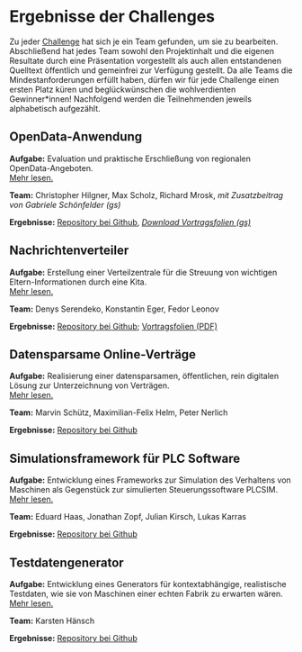 # Ergebnisse der Challenges

Zu jeder [Challenge](/challenges) hat sich je ein Team gefunden, um sie zu bearbeiten. Abschließend hat jedes Team sowohl den Projektinhalt und die eigenen Resultate durch eine Präsentation vorgestellt als auch allen entstandenen Quelltext öffentlich und gemeinfrei zur Verfügung gestellt. Da alle Teams die Mindestanforderungen erfüllt haben, dürfen wir für jede Challenge einen ersten Platz küren und beglückwünschen die wohlverdienten Gewinner*innen! Nachfolgend werden die Teilnehmenden jeweils alphabetisch aufgezählt.

## OpenData-Anwendung

**Aufgabe:** Evaluation und praktische Erschließung von regionalen OpenData-Angeboten.  
[Mehr lesen.](/challenge/doev1)

**Team:** Christopher Hilgner, Max Scholz, Richard Mrosk, *mit Zusatzbeitrag von Gabriele Schönfelder (gs)*

**Ergebnisse:** [Repository bei Github](https://github.com/EtheriousNight/Hackathon-2022), *[Download Vortragsfolien (gs)](/slides-open-data-gs.pptx)*

## Nachrichtenverteiler

**Aufgabe:** Erstellung einer Verteilzentrale für die Streuung von wichtigen Eltern-Informationen durch eine Kita.  
[Mehr lesen.](/challenge/fmsg1)

**Team:** Denys Serendeko, Konstantin Eger, Fedor Leonov

**Ergebnisse:** [Repository bei Github](https://github.com/KonstantinEger/hackathon-2022); [Vortragsfolien (PDF)](https://raw.githubusercontent.com/KonstantinEger/hackathon-2022/main/Hackathon%20GR%2022.pdf)

## Datensparsame Online-Verträge

**Aufgabe:** Realisierung einer datensparsamen, öffentlichen, rein digitalen Lösung zur Unterzeichnung von Verträgen.  
[Mehr lesen.](/challenge/sedna1)

**Team:** Marvin Schütz, Maximilian-Felix Helm, Peter Nerlich

**Ergebnisse:** [Repository bei Github](https://github.com/Max-F-Helm/Signage)

## Simulationsframework für PLC Software

**Aufgabe:** Entwicklung eines Frameworks zur Simulation des Verhaltens von Maschinen als Gegenstück zur simulierten Steuerungssoftware PLCSIM.  
[Mehr lesen.](/challenge/zeiss1)

**Team:** Eduard Haas, Jonathan Zopf, Julian Kirsch, Lukas Karras

**Ergebnisse:** [Repository bei Github](https://github.com/JonathanZopf/Hackaton2022)

## Testdatengenerator

**Aufgabe:** Entwicklung eines Generators für kontextabhängige, realistische Testdaten, wie sie von Maschinen einer echten Fabrik zu erwarten wären.  
[Mehr lesen.](/challenge/zeiss2)

**Team:** Karsten Hänsch

**Ergebnisse:** [Repository bei Github](https://github.com/PHIsixx/testdatageneration-hackathon22/)
